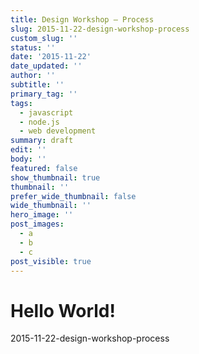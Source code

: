 ```yaml
---
title: Design Workshop – Process
slug: 2015-11-22-design-workshop-process
custom_slug: ''
status: ''
date: '2015-11-22'
date_updated: ''
author: ''
subtitle: ''
primary_tag: ''
tags:
  - javascript
  - node.js
  - web development
summary: draft
edit: ''
body: ''
featured: false
show_thumbnail: true
thumbnail: ''
prefer_wide_thumbnail: false
wide_thumbnail: ''
hero_image: ''
post_images:
  - a
  - b
  - c
post_visible: true
---
```

# Hello World!
2015-11-22-design-workshop-process